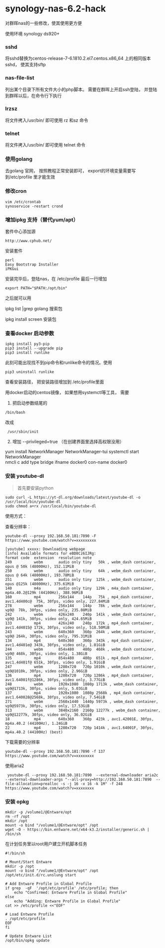 # synology-nas-6.2-hack
对群晖nas的一些修改，使其使用更方便

使用环境 synology ds920+

### sshd

将sshd替换为centos-release-7-6.1810.2.el7.centos.x86_64 上的相同版本sshd， 使其支持sftp


### nas-file-list

列出某个目录下所有文件大小的php脚本。 需要在群晖上开启ssh登陆， 并登陆到群晖以后，在命令行下执行

### lrzsz

将文件拷入/usr/bin/ 即可使用 rz 和sz 命令

### telnet

将文件拷入/usr/bin/ 即可使用 telnet 命令

### 使用golang

去golang 官网， 按照教程正常安装即可， export的环境变量需要写到/etc/profile 里才能生效

### 修改cron
```
vim /etc/crontab
synoservice -restart crond
```

### 增加ipkg 支持（替代yum/apt）
套件中心添加源
```
http://www.cphub.net/
```
安装套件 
```
perl
Easy Bootstrap Installer
iPKGui
```
安装完毕后，登陆nas，在 /etc/profile 最后一行增加
```
export PATH="$PATH:/opt/bin"
```
之后就可以用  

ipkg list |grep golang 搜索包

ipkg install screen 安装包

### 查看docker 启动参数
```
ipkg install py3-pip
pip3 install --upgrade pip
pip3 install runlike
```
此刻可能出现找不到pip命令和runlike命令的情况。使用 
```
pip3 uninstall runlike
```
查看安装路径， 把安装路径增加到 /etc/profile里面

用docker启动的centos镜像， 如果想用systemctl等工具， 需要

1. 把启动参数结尾的
```
/bin/bash
```
改成
```
 /usr/sbin/init
```

2. 增加 --privileged=true   （在创建界面里选择高权限没用）

yum install NetworkManager  NetworkManager-tui
 systemctl start NetworkManager  
 nmcli c add type bridge ifname docker0 con-name docker0
 
 ### 安装 youtube-dl
 > 首先要安装python
 
```
sudo curl -L https://yt-dl.org/downloads/latest/youtube-dl -o /usr/local/bin/youtube-dl
sudo chmod a+rx /usr/local/bin/youtube-dl
```

使用方式： 

查看分辨率：
```
youtube-dl --proxy 192.168.50.181:7890 -F https://www.youtube.com/watch?v=xxxxxxxxx

[youtube] xxxxx: Downloading webpage
[info] Available formats for eBD8Cz6IJRg:
format code  extension  resolution note
249          webm       audio only tiny   50k , webm_dash container, opus @ 50k (48000Hz), 152.11MiB
250          webm       audio only tiny   64k , webm_dash container, opus @ 64k (48000Hz), 193.78MiB
251          webm       audio only tiny  125k , webm_dash container, opus @125k (48000Hz), 375.61MiB
140          m4a        audio only tiny  129k , m4a_dash container, mp4a.40.2@129k (44100Hz), 388.96MiB
160          mp4        256x144    144p   75k , mp4_dash container, avc1.4d400c@  75k, 30fps, video only, 227.84MiB
278          webm       256x144    144p   78k , webm_dash container, vp9@  78k, 30fps, video only, 235.08MiB
242          webm       426x240    240p  141k , webm_dash container, vp9@ 141k, 30fps, video only, 424.65MiB
133          mp4        426x240    240p  172k , mp4_dash container, avc1.4d4015@ 172k, 30fps, video only, 518.50MiB
243          webm       640x360    360p  264k , webm_dash container, vp9@ 264k, 30fps, video only, 795.31MiB
134          mp4        640x360    360p  343k , mp4_dash container, avc1.4d401e@ 343k, 30fps, video only, 1.01GiB
244          webm       854x480    480p  468k , webm_dash container, vp9@ 468k, 30fps, video only, 1.38GiB
135          mp4        854x480    480p  651k , mp4_dash container, avc1.4d401f@ 651k, 30fps, video only, 1.91GiB
247          webm       1280x720   720p 1010k , webm_dash container, vp9@1010k, 30fps, video only, 2.96GiB
136          mp4        1280x720   720p 1286k , mp4_dash container, avc1.64001f@1286k, 30fps, video only, 3.77GiB
248          webm       1920x1080  1080p 1713k , webm_dash container, vp9@1713k, 30fps, video only, 5.03GiB
137          mp4        1920x1080  1080p 2568k , mp4_dash container, avc1.640028@2568k, 30fps, video only, 7.54GiB
271          webm       2560x1440  1440p 5973k , webm_dash container, vp9@5973k, 30fps, video only, 17.53GiB
313          webm       3840x2160  2160p 12277k , webm_dash container, vp9@12277k, 30fps, video only, 36.02GiB
18           mp4        640x360    360p  423k , avc1.42001E, 30fps, mp4a.40.2 (44100Hz), 1.24GiB
22           mp4        1280x720   720p 1414k , avc1.64001F, 30fps, mp4a.40.2 (44100Hz) (best)
```

下载需要的分辨率
```
youtube-dl --proxy 192.168.50.181:7890 -f 137 https://www.youtube.com/watch?v=xxxxxxxx
```

使用aria2 
```
 youtube-dl --proxy 192.168.50.181:7890  --external-downloader aria2c --external-downloader-args "--all-proxy=http://192.168.50.181:7890  --file-allocation=prealloc -s -j 16 -x 16 -k 1M" -f 248 https://www.youtube.com/watch?v=xxxxxxxx
 ```


### 安装 opkg 
```
mkdir -p /volume1/@Entware/opt
rm -rf /opt
mkdir /opt
mount -o bind "/volume1/@Entware/opt" /opt
wget -O - https://bin.entware.net/x64-k3.2/installer/generic.sh | /bin/sh
```
在计划任务里以root用户建立开机脚本任务
```
#!/bin/sh

# Mount/Start Entware
mkdir -p /opt
mount -o bind "/volume1/@Entware/opt" /opt
/opt/etc/init.d/rc.unslung start

# Add Entware Profile in Global Profile
if grep  -qF  '/opt/etc/profile' /etc/profile; then
    echo "Confirmed: Entware Profile in Global Profile"
else
    echo "Adding: Entware Profile in Global Profile"
cat >> /etc/profile <<"EOF"

# Load Entware Profile
. /opt/etc/profile
EOF
fi

# Update Entware List
/opt/bin/opkg update
```

